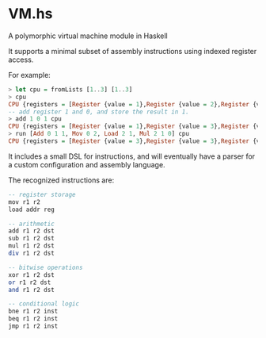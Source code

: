 # VM.hs
A polymorphic virtual machine module in Haskell

It supports a minimal subset of assembly instructions using indexed register access.

For example:

```haskell
> let cpu = fromLists [1..3] [1..3]
> cpu
CPU {registers = [Register {value = 1},Register {value = 2},Register {value = 3}], memory = [Register {value = 1},Register {value = 2},Register {value = 3}]}
-- add register 1 and 0, and store the result in 1.
> add 1 0 1 cpu
CPU {registers = [Register {value = 1},Register {value = 3},Register {value = 3}], memory = [Register {value = 1},Register {value = 2},Register {value = 3}]}
> run [Add 0 1 1, Mov 0 2, Load 2 1, Mul 2 1 0] cpu
CPU {registers = [Register {value = 3},Register {value = 3},Register {value = 1}], memory = [Register {value = 1},Register {value = 2},Register {value = 3}]}
```

It includes a small DSL for instructions, and will eventually have a parser for a custom configuration and assembly language.

The recognized instructions are:

```haskell
-- register storage
mov r1 r2
load addr reg

-- arithmetic
add r1 r2 dst
sub r1 r2 dst
mul r1 r2 dst
div r1 r2 dst

-- bitwise operations
xor r1 r2 dst
or r1 r2 dst
and r1 r2 dst

-- conditional logic
bne r1 r2 inst
beq r1 r2 inst
jmp r1 r2 inst
```
